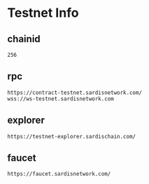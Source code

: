 # Testnet Info

## chainid
```
256
```
## rpc
```
https://contract-testnet.sardisnetwork.com/
wss://ws-testnet.sardisnetwork.com
```

## explorer
```
https://testnet-explorer.sardischain.com/
```

## faucet

```
https://faucet.sardisnetwork.com/
```